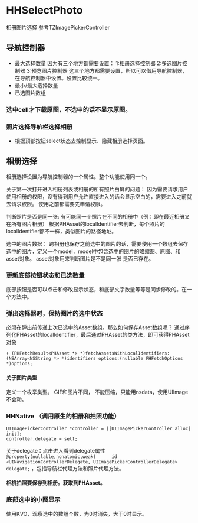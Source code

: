 # HHSelectPhoto
相册图片选择
参考TZImagePickerController

## 导航控制器
- 最大选择数量
    因为有三个地方都需要设置：
    1:相册选择控制器
    2:多选图片控制器
    3:预览图片控制器
    这三个地方都需要设置，所以可以借用导航控制器，在导航控制器中设置。设置比较统一。
- 最小/最大选择数量
- 已选图片数组

### 选中cell才下载原图，不选中的话不显示原图。

### 照片选择导航栏选择相册
- 根据顶部按钮select状态去控制显示、隐藏相册选择页面。

## 相册选择
相册选择设置为导航控制器的一个属性。整个功能使用同一个。

关于第一次打开进入相册列表或相册的所有照片白屏的问题：
因为需要请求用户使用相册的权限，没有得到用户允许直接进入的话会显示空白的，需要进入之前就去请求权限。
使用之前都需要先申请权限。

判断照片是否是同一张:
有可能同一个照片在不同的相册中（例：即在最近相册又在所有图片相册）
根据PHAsset的localIdentifier去判断，每个照片的localIdentifier都不一样，类似图片的路径地址。

选中的图片数据：
跨相册也保存之前选中的图片的话，需要使用一个数组去保存选中的图片，定义一个model，model中包含选中的图片的略缩图、原图、和asset对象。
asset对象用来判断图片是不是同一张 是否已存在。

### 更新底部按钮状态和已选数量
底部按钮是否可以点击和修改显示状态，和底部文字数量等等是同步修改的。在一个方法中。

### 弹出选择器时，保持图片的选中状态
必须在弹出前传递上次已选中的Asset数组。那么如何保存Asset数组呢？
通过序列化PHAsset的localIdentifier，最后通过PHAsset的类方法，即可获得PHAsset对象
```
+ (PHFetchResult<PHAsset *> *)fetchAssetsWithLocalIdentifiers:(NSArray<NSString *> *)identifiers options:(nullable PHFetchOptions *)options;
```

#### 关于图片类型
定义一个枚举类型。
GIF和图片不同， 不能压缩，只能用nsdata，使用UIImage不会动。

### HHNative （调用原生的相册和拍照功能）
```
UIImagePickerController *controller = [[UIImagePickerController alloc] init];
controller.delegate = self;
```
关于delegate：点击进入看到delegate属性 ` @property(nullable,nonatomic,weak)      id <UINavigationControllerDelegate, UIImagePickerControllerDelegate> delegate; ` ，包括导航栏代理方法和照片代理方法。

#### 相机拍照要保存到相册。获取到PHAsset。

### 底部选中的小图显示
使用KVO，观察选中的数组个数，为0时消失，大于0时显示。

